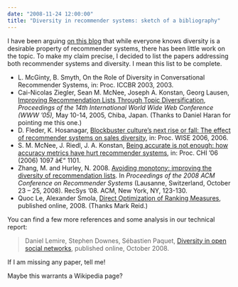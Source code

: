 ```yaml
---
date: "2008-11-24 12:00:00"
title: "Diversity in recommender systems: sketch of a bibliography"
---
```




I have been arguing [on this blog](http://www.daniel-lemire.com/blog/archives/2007/12/22/collaborative-filtering-why-working-on-static-data-sets-is-not-enough/) that while everyone knows diversity is a desirable property of recommender systems, there has been little work on the topic. To make my claim precise, I decided to list the papers addressing both recommender systems and diversity. I mean this list to be complete.

- L. McGinty, B. Smyth, On the Role of Diversity in Conversational Recommender Systems, in: Proc. ICCBR 2003, 2003.
- Cai-Nicolas Ziegler, Sean M. McNee, Joseph A. Konstan, Georg Lausen, [Improving Recommendation Lists Through Topic Diversification](http://www2.informatik.uni-freiburg.de/~dbis/Publications/05/WWW05.html), <em>Proceedings of the 14th International World Wide Web Conference (WWW &rsquo;05),</em> May 10-14, 2005, Chiba, Japan. (Thanks to Daniel Haran for pointing me this one.)
- D. Fleder, K. Hosanagar, [Blockbuster culture&rsquo;s next rise or fall: The effect of recommender systems on sales diversity](http://papers.ssrn.com/sol3/papers.cfm?abstract_id=955984), in: Proc. WISE 2006, 2006. 
- S. M. McNee, J. Riedl, J. A. Konstan, [Being accurate is not enough: how accuracy  metrics have hurt recommender systems](http://dl.acm.org/citation.cfm?id=1125451.1125659), in: Proc. CHI &rsquo;06 (2006) 1097 â€“ 1101.
- Zhang, M. and Hurley, N. 2008. [Avoiding monotony: improving the diversity of recommendation lists](http://doi.acm.org/10.1145/1454008.1454030). In <em>Proceedings of the 2008 ACM Conference on Recommender Systems</em> (Lausanne, Switzerland, October 23 &#8211; 25, 2008). RecSys &rsquo;08. ACM, New York, NY, 123-130.
- Quoc Le, Alexander Smola, [Direct Optimization of Ranking Measures](http://arxiv.org/abs/0704.3359), published online, 2008. (Thanks Mark Reid.)


You can find a few more references and some analysis in our technical report:

> Daniel Lemire, Stephen Downes, Sébastien Paquet, [Diversity in open social networks](https://lemire.me/fr/abstracts/DIVERSITY2008.html), published online, October 2008.


If I am missing any paper, tell me!

Maybe this warrants a Wikipedia page?

